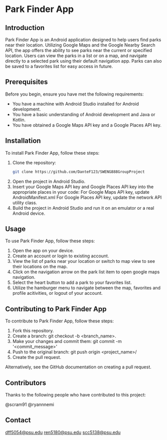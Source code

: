 # Park Finder App

## Introduction
Park Finder App is an Android application designed to help users find parks near their location. Utilizing Google Maps and the Google Nearby Search API, the app offers the ability to see parks near the current or specified location. Users can view the parks in a list or on a map, and navigate directly to a selected park using their default navigation app. Parks can also be saved to a favorites list for easy access in future.

## Prerequisites
Before you begin, ensure you have met the following requirements:
* You have a machine with Android Studio installed for Android development.
* You have a basic understanding of Android development and Java or Kotlin.
* You have obtained a Google Maps API key and a Google Places API key.

## Installation
To install Park Finder App, follow these steps:
1. Clone the repository:
   ```bash
   git clone https://github.com/DanteF123/SWENG888GroupProject
2. Open the project in Android Studio.
3. Insert your Google Maps API key and Google Places API key into the appropriate places in your code:
	For Google Maps API key, update AndroidManifest.xml
	For Google Places API key, update the network API utility class.
4. Build the project in Android Studio and run it on an emulator or a real Android device.

## Usage
To use Park Finder App, follow these steps:

1. Open the app on your device.
2. Create an account or login to existing account.
3. View the list of parks near your location or switch to map view to see their locations on the map.
4. Click on the navigation arrow on the park list item to open google maps navigation.
5. Select the heart button to add a park to your favorites list.
6. Utilize the hamburger menu to navigate between the map, favorites and profile acitivities, or logout of your account.

## Contributing to Park Finder App
To contribute to Park Finder App, follow these steps:

1. Fork this repository.
2. Create a branch: git checkout -b <branch_name>.
3. Make your changes and commit them: git commit -m '<commit_message>'
4. Push to the original branch: git push origin <project_name>/<location>
5. Create the pull request.

Alternatively, see the GitHub documentation on creating a pull request.

## Contributors
Thanks to the following people who have contributed to this project:

@scram91
@ryannnemi


## Contact
dff5054@psu.edu
ren5180@psu.edu
scc5138@psu.edu
